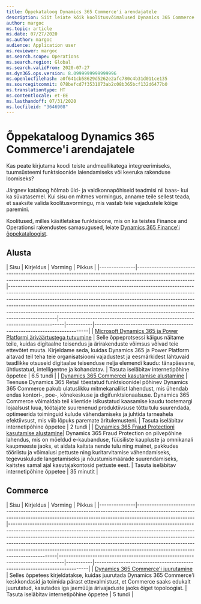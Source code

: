 ```yaml
---
title: Õppekataloog Dynamics 365 Commerce'i arendajatele
description: Siit leiate kõik koolitusvõimalused Dynamics 365 Commerce'i arendajatele.
author: margoc
ms.topic: article
ms.date: 07/27/2020
ms.author: margoc
audience: Application user
ms.reviewer: margoc
ms.search.scope: Operations
ms.search.region: Global
ms.search.validFrom: 2020-07-27
ms.dyn365.ops.version: 8.0999999999999996
ms.openlocfilehash: a0f641cb58629d5262e2afc780c4b31d011ce135
ms.sourcegitcommit: 078befcd7f3531073ab2c08b365bcf132d6477b0
ms.translationtype: HT
ms.contentlocale: et-EE
ms.lasthandoff: 07/31/2020
ms.locfileid: "3646908"
---
```

# <a name="learning-catalog-for-dynamics-365-commerce-developers"></a>Õppekataloog Dynamics 365 Commerce'i arendajatele

Kas peate kirjutama koodi teiste andmeallikatega integreerimiseks, tuumsüsteemi funktsioonide laiendamiseks või keeruka rakenduse loomiseks?

Järgnev kataloog hõlmab üld- ja valdkonnapõhiseid teadmisi nii baas- kui ka süvatasemel. Kui sisu on mitmes vormingus, anname teile sellest teada, et saaksite valida koolitusvormingu, mis vastab teie vajadustele kõige paremini.

Koolitused, milles käsitletakse funktsioone, mis on ka teistes Finance and Operationsi rakendustes samasugused, leiate [Dynamics 365 Finance'i õppekataloogist](../../finance/get-started/learning-catalog-developer.md).

## <a name="get-started"></a>Alusta<a name="get-started"></a>

| Sisu  | Kirjeldus  | Vorming  | Pikkus    |
|---------------|------------------------------------------------------------------------------------------------------------------------------------------------------------------------------------|--------------------------------------------------------------------------------------------------------------------------------------------------------------------------------------------------------------------------------------------------------------------------------------------------------------------------------------------------------------------------------------------------------------------------|--------------------------------------------------------------------------------|-----------|---------------------------------------------------------------------------|
| [Microsoft Dynamics 365 ja Power Platformi äriväärtustega tutvumine](https://docs.microsoft.com/learn/paths/learn-business-value-of-dynamics-365-and-power-platform/)   | Selle õppeprotsessi käigus näitame teile, kuidas digitaalne teisendus ja ärirakenduste võimsus võivad teie ettevõtet muuta. Kirjeldame seda, kuidas Dynamics 365 ja Power Platform aitavad teil teha teie organisatsiooni vajadustest ja eesmärkidest lähtuvaid teadlikke otsuseid digitaalse teisenduse nelja elemendi kaudu: tänapäevane, ühtlustatud, intelligentne ja kohandatav.                                                                    | Tasuta iseläbitav internetipõhine õppetee | 6.5 tundi |
| [Dynamics 365 Commercei kasutamise alustamine](https://docs.microsoft.com/learn/paths/get-started-dynamics-365-commerce/)                                                              | Teenuse Dynamics 365 Retail tõestatud funktsioonidel põhinev Dynamics 365 Commerce pakub ulatuslikku mitmekanalilist lahendust, mis ühendab endas kontori-, poe-, kõnekeskuse ja digifunktsionaalsuse. Dynamics 365 Commerce võimaldab teil klientide isikustatud kaasamise kaudu tootemargi lojaalsust luua, töötajate suurenenud produktiivsuse tõttu tulu suurendada, optimeerida toiminguid kulude vähendamiseks ja juhtida tarneahela efektiivsust, mis viib lõpuks paremate äritulemusteni. | Tasuta iseläbitav internetipõhine õppetee | 2 tundi   |
| [Dynamics 365 Fraud Protectioni kasutamise alustamine](https://docs.microsoft.com/learn/modules/get-started-fraud-protection/)| Dynamics 365 Fraud Protection on pilvepõhine lahendus, mis on mõeldud e-kaubanduse, füüsiliste kaupluste ja omnikanali kaupmeeste jaoks, et aidata kaitsta nende tulu ning mainet, pakkudes tööriistu ja võimalusi pettuste ning kuritarvitamise vähendamiseks, tegevuskulude langetamiseks ja nõustumismäärade suurendamiseks, kaitstes samal ajal kasutajakontosid pettuste eest. | Tasuta iseläbitav internetipõhine õppetee | 35 minutit |

## <a name="commerce"></a>Commerce<a name="commerce"></a>

| Sisu  | Kirjeldus  | Vorming  | Pikkus    |
|---------------|------------------------------------------------------------------------------------------------------------------------------------------------------------------------------------|--------------------------------------------------------------------------------------------------------------------------------------------------------------------------------------------------------------------------------------------------------------------------------------------------------------------------------------------------------------------------------------------------------------------------|--------------------------------------------------------------------------------|-----------|---------------------------------------------------------------------------|
| [Dynamics 365 Commerce'i juurutamine](https://docs.microsoft.com/learn/paths/deploy-dynamics-365-commerce/) | Selles õppetees kirjeldatakse, kuidas juurutada Dynamics 365 Commerce'i keskkondasid ja toimida pärast ettevalmistust, et Commerce saaks edukalt juurutatud, kasutades iga jaemüüja ärivajaduste jaoks õiget topoloogiat. | Tasuta iseläbitav internetipõhine õppetee | 5 tundi |
